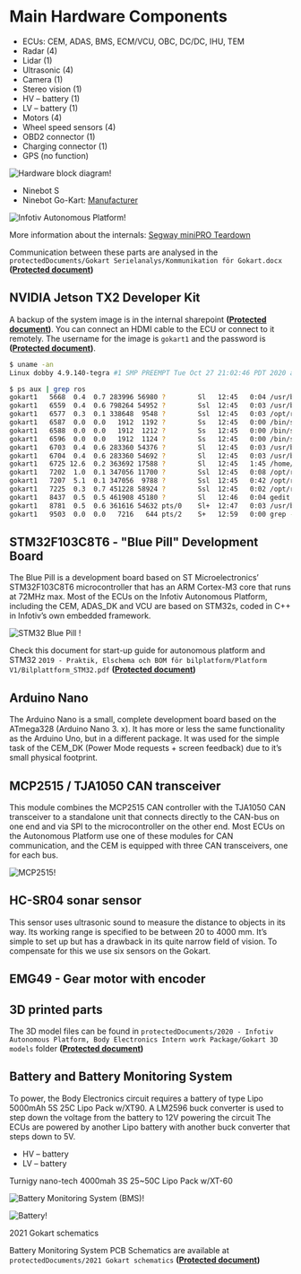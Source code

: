 # Main Hardware Components

- ECUs: CEM, ADAS, BMS, ECM/VCU, OBC, DC/DC, IHU, TEM
- Radar (4)
- Lidar (1)
- Ultrasonic (4)
- Camera (1)
- Stereo vision (1)
- HV – battery (1)
- LV – battery (1)
- Motors (4)
- Wheel speed sensors (4)
- OBD2 connector (1)
- Charging connector (1)
- GPS (no function)

![Hardware block diagram!](assets/images/hwblock.png " Hardware block diagram")


* Ninebot S
* Ninebot Go-Kart:  [Manufacturer](https://store.segway.com/segway-ninebot-gokart-kit)

![ Infotiv Autonomous Platform!](assets/images/ninebot-gokart/ninebot-gokart.jpg " Infotiv Autonomous Platform")

More information about the internals: 
[Segway miniPRO Teardown](https://www.fictiv.com/teardowns/segway-minipro-teardown)

Communication between these parts are analysed in the `protectedDocuments/Gokart Serielanalys/Kommunikation för Gokart.docx` **([Protected document](contact.md))**

## NVIDIA Jetson TX2 Developer Kit
A backup of the system image is in the internal sharepoint **([Protected document](contact.md))**. You can connect an HDMI cable to the ECU or connect to it remotely. The username for the image is `gokart1` and the password is **([Protected document](contact.md))**.

```bash
$ uname -an
Linux dobby 4.9.140-tegra #1 SMP PREEMPT Tue Oct 27 21:02:46 PDT 2020 aarch64 aarch64 aarch64 GNU/Linux

$ ps aux | grep ros
gokart1   5668  0.4  0.7 283996 56980 ?        Sl   12:45   0:04 /usr/bin/python /opt/ros/melodic/bin/roscore
gokart1   6559  0.4  0.6 798264 54952 ?        Ssl  12:45   0:03 /usr/bin/python /opt/ros/melodic/bin/rosmaster --core -p 11311 -w 3 __log:=/home/gokart1/.ros/log/1381b99e-ebcf-11ec-8300-65d39938f186/master.log
gokart1   6577  0.3  0.1 338648  9548 ?        Ssl  12:45   0:03 /opt/ros/melodic/lib/rosout/rosout __name:=rosout __log:=/home/gokart1/.ros/log/1381b99e-ebcf-11ec-8300-65d39938f186/rosout-1.log
gokart1   6587  0.0  0.0   1912  1192 ?        Ss   12:45   0:00 /bin/sh -c . /opt/ros/melodic/setup.sh; . /etc/ros/env.sh; . /home/gokart1/SSD/ROS_projects/RosCanBus/devel/setup.sh; rosrun roscanbus roscanbus_node
gokart1   6588  0.0  0.0   1912  1212 ?        Ss   12:45   0:00 /bin/sh -c . /opt/ros/melodic/setup.sh; . /etc/ros/env.sh; roslaunch usb_cam vision_stack.launch
gokart1   6596  0.0  0.0   1912  1124 ?        Ss   12:45   0:00 /bin/sh -c . /opt/ros/melodic/setup.sh; . /etc/ros/env.sh; roslaunch rplidar_ros rplidar.launch
gokart1   6703  0.4  0.6 283360 54376 ?        Sl   12:45   0:03 /usr/bin/python /opt/ros/melodic/bin/roslaunch usb_cam vision_stack.launch
gokart1   6704  0.4  0.6 283360 54692 ?        Sl   12:45   0:03 /usr/bin/python /opt/ros/melodic/bin/roslaunch rplidar_ros rplidar.launch
gokart1   6725 12.6  0.2 363692 17588 ?        Sl   12:45   1:45 /home/olle/SSD/ROS_projects/RosCanBus/devel/lib/roscanbus/roscanbus_node
gokart1   7202  1.0  0.1 347056 11700 ?        Ssl  12:45   0:08 /opt/ros/melodic/lib/rplidar_ros/rplidarNode __name:=A2_lidar_node __log:=/home/gokart1/.ros/log/1381b99e-ebcf-11ec-8300-65d39938f186/A2-A2_lidar_node-1.log
gokart1   7207  5.1  0.1 347056  9788 ?        Ssl  12:45   0:42 /opt/ros/melodic/lib/rplidar_ros/rplidarNode __name:=S1_lidar_node __log:=/home/gokart1/.ros/log/1381b99e-ebcf-11ec-8300-65d39938f186/S1-S1_lidar_node-2.log
gokart1   7225  0.3  0.7 451228 58924 ?        Ssl  12:45   0:02 /opt/ros/melodic/lib/image_proc/image_proc __name:=image_proc __log:=/home/gokart1/.ros/log/1381b99e-ebcf-11ec-8300-65d39938f186/usb_cam-image_proc-2.log
gokart1   8437  0.5  0.5 461908 45180 ?        Sl   12:46   0:04 gedit /home/gokart1/hamid/rostopic.txt
gokart1   8781  0.5  0.6 361616 54632 pts/0    Sl+  12:47   0:03 /usr/bin/python2 /opt/ros/melodic/bin/rostopic pub /Speed_Request_Turn std_msgs/Float32 10
gokart1   9503  0.0  0.0   7216   644 pts/2    S+   12:59   0:00 grep --color=auto ros

```
## STM32F103C8T6 - "Blue Pill" Development Board

The Blue Pill is a development board based on ST Microelectronics’ STM32F103C8T6 microcontroller that has an ARM Cortex-M3 core that runs at 72MHz max. Most of the ECUs on the Infotiv Autonomous Platform, including the CEM, ADAS_DK and VCU are based on STM32s, coded in C++ in Infotiv’s own embedded framework.

![STM32 Blue Pill !](assets/images/boards/STM32F103C8T6_Blue_Pill-1.jpg " STM32 Blue Pill ")

Check this document for start-up guide for autonomous platform and STM32 `2019 - Praktik, Elschema och BOM för bilplatform/Platform V1/Bilplattform_STM32.pdf` **([Protected document](contact.md))**


## Arduino Nano
The Arduino Nano is a small, complete development board based on the ATmega328 (Arduino Nano 3. x). It has more or less the same functionality as the Arduino Uno, but in a different package. It was used for the simple task of the CEM_DK (Power Mode requests + screen feedback) due to it’s small physical footprint.

## MCP2515 / TJA1050 CAN transceiver
This module combines the MCP2515 CAN controller with the TJA1050 CAN transceiver to a standalone unit that connects directly to the CAN-bus on one end and via SPI to the microcontroller on the other end. Most ECUs on the Autonomous Platform use one of these modules for CAN communication, and the CEM is equipped with three CAN transceivers, one for each bus.

![MCP2515!](assets/images/boards/MCP2515.jpg " MCP2515")


## HC-SR04 sonar sensor
This sensor uses ultrasonic sound to measure the distance to objects in its way. Its working range is specified to be between 20 to 4000 mm. It’s simple to set up but has a drawback in its quite narrow field of vision. To compensate for this we use six sensors on the Gokart.

## EMG49 - Gear motor with encoder


## 3D printed parts
The 3D model files can be found in `protectedDocuments/2020 - Infotiv Autonomous Platform, Body Electronics Intern work Package/Gokart 3D models` folder   **([Protected document](contact.md))**

## Battery and Battery Monitoring System

To power, the Body Electronics circuit requires a battery of type Lipo 5000mAh 5S 25C Lipo Pack w/XT90. A LM2596 buck converter is used to step down the voltage from the battery to 12V powering the circuit
The ECUs are powered by another Lipo battery with another buck converter that steps down to 5V.

- HV – battery
- LV – battery

Turnigy nano-tech 4000mah 3S 25~50C Lipo Pack w/XT-60

![Battery Monitoring System (BMS)!](assets/images/ninebot-gokart/batteryMS.jpg "Battery Monitoring System (BMS)")

![Battery!](assets/images/ninebot-gokart/battery.jpg "Battery")

2021 Gokart schematics

Battery Monitoring System PCB Schematics are available at `protectedDocuments/2021 Gokart schematics` **([Protected document](contact.md))**

